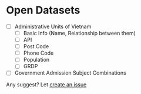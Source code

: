 # Open Datasets
- [ ] Administrative Units of Vietnam
    - [ ] Basic Info (Name, Relationship between them)
    - [ ] API
    - [ ] Post Code
    - [ ] Phone Code
    - [ ] Population
    - [ ] GRDP
- [ ] Government Admission Subject Combinations

Any suggest? Let [create an issue](https://github.com/tranduydat/opendatasets/issues/new)
